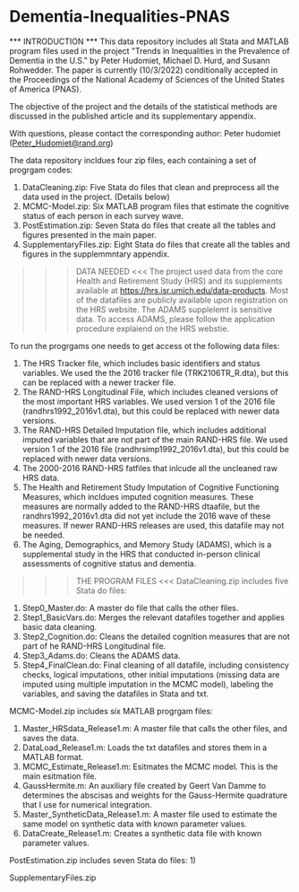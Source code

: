 # Dementia-Inequalities-PNAS
*** INTRODUCTION ***
This data repository includes all Stata and MATLAB program files used in the project "Trends in Inequalities in the Prevalence of Dementia in the U.S." by Peter Hudomiet, Michael D. Hurd, and Susann Rohwedder. The paper is currently (10/3/2022) conditionally accepted in the Proceedings of the National Academy of Sciences of the United States of America (PNAS). 

The objective of the project and the details of the statistical methods are discussed in the published article and its supplementary appendix.

With questions, please contact the corresponding author: Peter hudomiet (Peter_Hudomiet@rand.org)

The data repository incldues four zip files, each containing a set of progrgam codes:
1) DataCleaning.zip: Five Stata do files that clean and preprocess all the data used in the project. (Details below)
2) MCMC-Model.zip: Six MATLAB program files that estimate the cognitive status of each person in each survey wave.
3) PostEstimation.zip: Seven Stata do files that create all the tables and figures presented in the main paper.
4) SupplementaryFiles.zip: Eight Stata do files that create all the tables and figures in the supplemmntary appendix.


>>> DATA NEEDED <<<
The project used data from the core Health and Retirement Study (HRS) and its supplements available at https://hrs.isr.umich.edu/data-products. Most of the datafiles are publicly available upon registration on the HRS website. The ADAMS supplelemt is sensitive data. To access ADAMS, please follow the application procedure explaiend on the HRS webstie. 

To run the progrgams one needs to get access ot the following data files:
1) The HRS Tracker file, which includes basic identifiers and status variables. We used the the 2016 tracker file (TRK2106TR_R.dta), but this can be replaced with a newer tracker file.
2) The RAND-HRS Longitudinal File, which includes cleaned versions of the most important HRS variables. We used version 1 of the 2016 file (randhrs1992_2016v1.dta), but this could be replaced with newer data versions.
3) The RAND-HRS Detailed Imputation file, which includes additional imputed variables that are not part of the main RAND-HRS file. We used version 1 of the 2016 file (randhrsimp1992_2016v1.dta), but this could be replaced with newer data versions.
4) The 2000-2016 RAND-HRS fatfiles that inlcude all the uncleaned raw HRS data.
5) The Health and Retirement Study Imputation of Cognitive Functioning Measures, which incldues imputed cognition measures. These measures are normally added to the RAND-HRS dtaafile, but the randhrs1992_2016v1.dta did not yet include the 2016 wave of these measures. If newer RAND-HRS releases are used, this datafile may not be needed.
6)  The Aging, Demographics, and Memory Study (ADAMS), which is a supplemental study in the HRS that conducted in-person clinical assessments of cognitive status and dementia.


>>> THE PROGRAM FILES <<<
DataCleaning.zip includes five Stata do files:
1) Step0_Master.do: A master do file that calls the other files.
2) Step1_BasicVars.do: Merges the relevant datafiles together and applies basic data cleaning.
3) Step2_Cognition.do: Cleans the detailed cognition measures that are not part of he RAND-HRS Longitudinal file.
4) Step3_Adams.do: Cleans the ADAMS data.
5) Step4_FinalClean.do: Final cleaning of all datafile, including consistency checks, logical imputations, other initial imputations (missing data are imputed using multiple imputation in the MCMC model), labeling the variables, and saving the datafiles in Stata and txt. 

MCMC-Model.zip includes six MATLAB progrgam files:
1) Master_HRSdata_Release1.m: A master file that calls the other files, and saves the data.
2) DataLoad_Release1.m: Loads the txt datafiles and stores them in a MATLAB format.
3) MCMC_Estimate_Release1.m: Esitmates the MCMC model. This is the main esitmation file.
4) GaussHermite.m: An auxiliary file created by Geert Van Damme to determines the abscisas and weights for the Gauss-Hermite quadrature that I use for numerical integration. 
5) Master_SyntheticData_Release1.m: A master file used to estimate the same model on synthetic data with known parameter values.
6) DataCreate_Release1.m: Creates a synthetic data file with known parameter values.

PostEstimation.zip includes seven Stata do files:
1) 

SupplementaryFiles.zip

